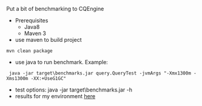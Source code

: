 Put a bit of benchmarking to CQEngine
* Prerequisites
  - Java8
  - Maven 3
* use maven to build project
 ```
 mvn clean package
 ```
* use java to run benchmark. Example:
```
 java -jar target\benchmarks.jar query.QueryTest -jvmArgs "-Xmx1300m -Xms1300m -XX:+UseG1GC"
```
* test options:
 java -jar target\benchmarks.jar -h
* results for my environment [here](releases/latest)

